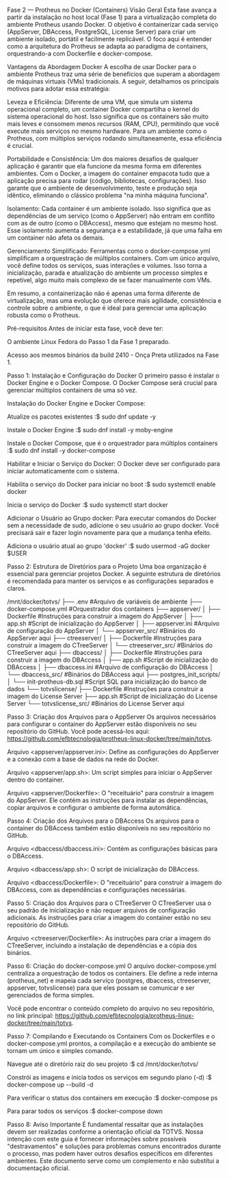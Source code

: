 Fase 2 — Protheus no Docker (Containers)
Visão Geral
Esta fase avança a partir da instalação no host local (Fase 1) para a virtualização completa do ambiente Protheus usando Docker. O objetivo é containerizar cada serviço (AppServer, DBAccess, PostgreSQL, License Server) para criar um ambiente isolado, portátil e facilmente replicável. O foco aqui é entender como a arquitetura do Protheus se adapta ao paradigma de containers, orquestrando-a com Dockerfile e docker-compose.

Vantagens da Abordagem Docker
A escolha de usar Docker para o ambiente Protheus traz uma série de benefícios que superam a abordagem de máquinas virtuais (VMs) tradicionais. A seguir, detalhamos os principais motivos para adotar essa estratégia:

Leveza e Eficiência: Diferente de uma VM, que simula um sistema operacional completo, um container Docker compartilha o kernel do sistema operacional do host. Isso significa que os containers são muito mais leves e consomem menos recursos (RAM, CPU), permitindo que você execute mais serviços no mesmo hardware. Para um ambiente como o Protheus, com múltiplos serviços rodando simultaneamente, essa eficiência é crucial.

Portabilidade e Consistência: Um dos maiores desafios de qualquer aplicação é garantir que ela funcione da mesma forma em diferentes ambientes. Com o Docker, a imagem do container empacota tudo que a aplicação precisa para rodar (código, bibliotecas, configurações). Isso garante que o ambiente de desenvolvimento, teste e produção seja idêntico, eliminando o clássico problema "na minha máquina funciona".

Isolamento: Cada container é um ambiente isolado. Isso significa que as dependências de um serviço (como o AppServer) não entram em conflito com as de outro (como o DBAccess), mesmo que estejam no mesmo host. Esse isolamento aumenta a segurança e a estabilidade, já que uma falha em um container não afeta os demais.

Gerenciamento Simplificado: Ferramentas como o docker-compose.yml simplificam a orquestração de múltiplos containers. Com um único arquivo, você define todos os serviços, suas interações e volumes. Isso torna a inicialização, parada e atualização do ambiente um processo simples e repetível, algo muito mais complexo de se fazer manualmente com VMs.

Em resumo, a containerização não é apenas uma forma diferente de virtualização, mas uma evolução que oferece mais agilidade, consistência e controle sobre o ambiente, o que é ideal para gerenciar uma aplicação robusta como o Protheus.

Pré-requisitos
Antes de iniciar esta fase, você deve ter:

O ambiente Linux Fedora do Passo 1 da Fase 1 preparado.

Acesso aos mesmos binários da build 2410 - Onça Preta utilizados na Fase 1.

Passo 1: Instalação e Configuração do Docker
O primeiro passo é instalar o Docker Engine e o Docker Compose. O Docker Compose será crucial para gerenciar múltiplos containers de uma só vez.

Instalação do Docker Engine e Docker Compose:

Atualize os pacotes existentes
:$ sudo dnf update -y

Instale o Docker Engine
:$ sudo dnf install -y moby-engine

Instale o Docker Compose, que é o orquestrador para múltiplos containers
:$ sudo dnf install -y docker-compose

Habilitar e Iniciar o Serviço do Docker:
O Docker deve ser configurado para iniciar automaticamente com o sistema.

Habilita o serviço do Docker para iniciar no boot
:$ sudo systemctl enable docker

Inicia o serviço do Docker
:$ sudo systemctl start docker

Adicionar o Usuário ao Grupo docker:
Para executar comandos do Docker sem a necessidade de sudo, adicione o seu usuário ao grupo docker. Você precisará sair e fazer login novamente para que a mudança tenha efeito.

Adiciona o usuário atual ao grupo 'docker'
:$ sudo usermod -aG docker $USER

Passo 2: Estrutura de Diretórios para o Projeto
Uma boa organização é essencial para gerenciar projetos Docker. A seguinte estrutura de diretórios é recomendada para manter os serviços e as configurações separados e claros.

/mnt/docker/totvs/
├── .env                    #Arquivo de variáveis de ambiente
├── docker-compose.yml      #Orquestrador dos containers
├── appserver/
│   ├── Dockerfile            #Instruções para construir a imagem do AppServer
│   ├── app.sh                #Script de inicialização do AppServer
│   ├── appserver.ini         #Arquivo de configuração do AppServer
│   └── appserver_src/        #Binários do AppServer aqui
├── ctreeserver/
│   ├── Dockerfile            #Instruções para construir a imagem do CTreeServer
│   └── ctreeserver_src/      #Binários do CTreeServer aqui
├── dbaccess/
│   ├── Dockerfile            #Instruções para construir a imagem do DBAccess
│   ├── app.sh                #Script de inicialização do DBAccess
│   ├── dbaccess.ini          #Arquivo de configuração do DBAccess
│   └── dbaccess_src/         #Binários do DBAccess aqui
├── postgres_init_scripts/
│   └── init-protheus-db.sql  #Script SQL para inicialização do banco de dados
└── totvslicense/
    ├── Dockerfile            #Instruções para construir a imagem do License Server
    ├── app.sh                #Script de inicialização do License Server
    └── totvslicense_src/     #Binários do License Server aqui

Passo 3: Criação dos Arquivos para o AppServer
Os arquivos necessários para configurar o container do AppServer estão disponíveis no seu repositório do GitHub. Você pode acessá-los aqui: https://github.com/efbtecnologia/protheus-linux-docker/tree/main/totvs.

Arquivo <appserver/appserver.ini>: Define as configurações do AppServer e a conexão com a base de dados na rede do Docker.

Arquivo <appserver/app.sh>: Um script simples para iniciar o AppServer dentro do container.

Arquivo <appserver/Dockerfile>: O "receituário" para construir a imagem do AppServer. Ele contém as instruções para instalar as dependências, copiar arquivos e configurar o ambiente de forma automática.

Passo 4: Criação dos Arquivos para o DBAccess
Os arquivos para o container do DBAccess também estão disponíveis no seu repositório no GitHub.

Arquivo <dbaccess/dbaccess.ini>: Contém as configurações básicas para o DBAccess.

Arquivo <dbaccess/app.sh>: O script de inicialização do DBAccess.

Arquivo <dbaccess/Dockerfile>: O "receituário" para construir a imagem do DBAccess, com as dependências e configurações necessárias.

Passo 5: Criação dos Arquivos para o CTreeServer
O CTreeServer usa o seu padrão de inicialização e não requer arquivos de configuração adicionais. As instruções para criar a imagem do container estão no seu repositório do GitHub.

Arquivo <ctreeserver/Dockerfile>: As instruções para criar a imagem do CTreeServer, incluindo a instalação de dependências e a cópia dos binários.

Passo 6: Criação do docker-compose.yml
O arquivo docker-compose.yml centraliza a orquestração de todos os containers. Ele define a rede interna (protheus_net) e mapeia cada serviço (postgres, dbaccess, ctreeserver, appserver, totvslicense) para que eles possam se comunicar e ser gerenciados de forma simples.

Você pode encontrar o conteúdo completo do arquivo no seu repositório, no link principal: https://github.com/efbtecnologia/protheus-linux-docker/tree/main/totvs.

Passo 7: Compilando e Executando os Containers
Com os Dockerfiles e o docker-compose.yml prontos, a compilação e a execução do ambiente se tornam um único e simples comando.

Navegue até o diretório raiz do seu projeto
:$ cd /mnt/docker/totvs/

Constrói as imagens e inicia todos os serviços em segundo plano (-d)
:$ docker-compose up --build -d

Para verificar o status dos containers em execução
:$ docker-compose ps

Para parar todos os serviços
:$ docker-compose down

Passo 8: Aviso Importante
É fundamental ressaltar que as instalações devem ser realizadas conforme a orientação oficial da TOTVS. Nossa intenção com este guia é fornecer informações sobre possíveis "destravamentos" e soluções para problemas comuns encontrados durante o processo, mas podem haver outros desafios específicos em diferentes ambientes. Este documento serve como um complemento e não substitui a documentação oficial.